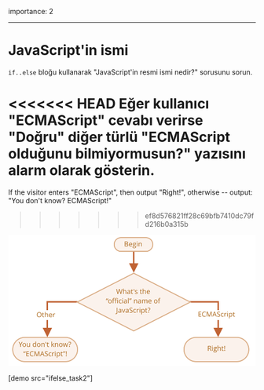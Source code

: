 importance: 2

---

# JavaScript'in ismi

`if..else` bloğu kullanarak "JavaScript\'in resmi ismi nedir?" sorusunu sorun. 

<<<<<<< HEAD
Eğer kullanıcı "ECMAScript" cevabı verirse "Doğru" diğer türlü "ECMAScript olduğunu bilmiyormusun?" yazısını alarm olarak gösterin.
=======
If the visitor enters "ECMAScript", then output "Right!", otherwise -- output: "You don't know? ECMAScript!"
>>>>>>> ef8d576821ff28c69bfb7410dc79fd216b0a315b

![](ifelse_task2.svg)

[demo src="ifelse_task2"]
